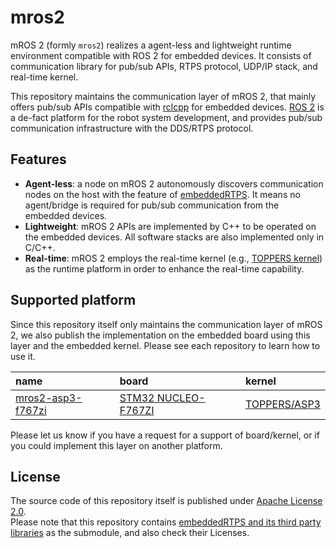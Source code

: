 # mros2

mROS 2 (formly `mros2`) realizes a agent-less and lightweight runtime environment compatible with ROS 2 for embedded devices.
It consists of communication library for pub/sub APIs, RTPS protocol, UDP/IP stack, and real-time kernel.

This repository maintains the communication layer of mROS 2, that mainly offers pub/sub APIs compatible with [rclcpp](https://docs.ros2.org/dashing/api/rclcpp/index.html) for embedded devices. 
[ROS 2](https://docs.ros.org/en/dashing/) is a de-fact platform for the robot system development, and provides pub/sub communication infrastructure with the DDS/RTPS protocol.

## Features

- **Agent-less**: a node on mROS 2 autonomously discovers communication nodes on the host with the feature of [embeddedRTPS](https://github.com/mROS-base/embeddedRTPS). It means no agent/bridge is required for pub/sub communication from the embedded devices.
- **Lightweight**: mROS 2 APIs are implemented by C++ to be operated on the embedded devices. All software stacks are also implemented only in C/C++.
- **Real-time**: mROS 2 employs the real-time kernel (e.g., [TOPPERS kernel](https://www.toppers.jp/en/project.html)) as the runtime platform in order to enhance the real-time capability.

## Supported platform

Since this repository itself only maintains the communication layer of mROS 2, we also publish the implementation on the embedded board using this layer and the embedded kernel.
Please see each repository to learn how to use it.


| name | board | kernel |
|:---|:---|:---|
| [mros2-asp3-f767zi](https://github.com/mROS-base/mros2-asp3-f767zi) |[STM32 NUCLEO-F767ZI](https://www.st.com/en/evaluation-tools/nucleo-f767zi.html) | [TOPPERS/ASP3](https://www.toppers.jp/en/project.html) |

Please let us know if you have a request for a support of board/kernel, or if you could implement this layer on another platform.

## License

The source code of this repository itself is published under [Apache License 2.0](https://github.com/mROS-base/mros2/blob/main/LICENSE).  
Please note that this repository contains [embeddedRTPS and its third party libraries](https://github.com/mROS-base/embeddedRTPS#third-party-libraries) as the submodule, and also check their Licenses.
